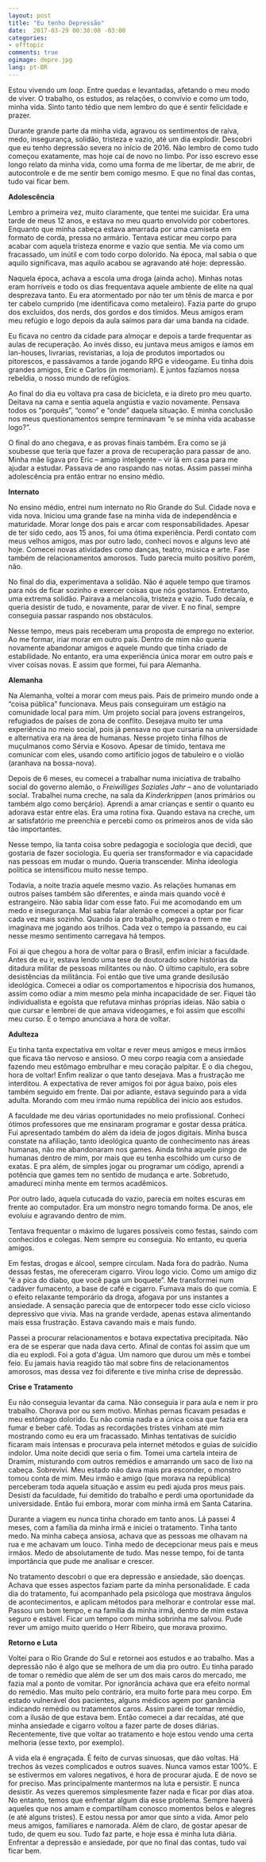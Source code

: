 ```yaml
---
layout: post
title: "Eu tenho Depressão"
date:  2017-03-29 00:30:00 -03:00
categories:
- offtopic
comments: true
ogimage: depre.jpg
lang: pt-BR
---
```

Estou vivendo um *loop*. Entre quedas e levantadas, afetando o meu modo de viver. O trabalho, os estudos, as relações, o convívio e como um todo, minha vida. Sinto tanto tédio que nem lembro do que é sentir felicidade e prazer.

Durante grande parte da minha vida, agravou os sentimentos de raiva, medo, insegurança, solidão, tristeza e vazio, até um dia explodir. Descobri que eu tenho depressão severa no início de 2016. Não lembro de como tudo começou exatamente, mas hoje caí de novo no limbo. Por isso escrevo esse longo relato da minha vida, como uma forma de me libertar, de me abrir, de autocontrole e de me sentir bem comigo mesmo. E que no final das contas, tudo vai ficar bem.

**Adolescência**

Lembro a primeira vez, muito claramente, que tentei me suicidar. Era uma tarde de meus 12 anos, e estava no meu quarto envolvido por cobertores. Enquanto que minha cabeça estava amarrada por uma camiseta em formato de corda, pressa no armário. Tentava esticar meu corpo para acabar com aquela tristeza enorme e vazio que sentia. Me via como um fracassado, um inútil e com todo corpo dolorido. Na época, mal sabia o que aquilo significava, mas aquilo acabou se agravando até hoje: depressão.

Naquela época, achava a escola uma droga (ainda acho). Minhas notas eram horríveis e todo os dias frequentava aquele ambiente de elite na qual desprezava tanto. Eu era atormentado por não ter um tênis de marca e por ter cabelo cumprido (me identificava como metaleiro). Fazia parte do grupo dos excluídos, dos nerds, dos gordos e dos tímidos. Meus amigos eram meu refúgio e logo depois da aula saímos para dar uma banda na cidade.

Eu ficava no centro da cidade para almoçar e depois a tarde frequentar as aulas de recuperação. Ao invés disso, eu juntava meus amigos e íamos em lan-houses, livrarias, revistarias, a loja de produtos importados ou pitorescos, e passávamos a tarde jogando RPG e videogame. Eu tinha dois grandes amigos, Eric e Carlos (in memoriam). E juntos fazíamos nossa rebeldia, o nosso mundo de refúgios.

Ao final do dia eu voltava pra casa de bicicleta, e ia direto pro meu quarto. Deitava na cama e sentia aquela angústia e vazio novamente. Pensava todos os “porquês”, “como” e “onde” daquela situação. E minha conclusão nos meus questionamentos sempre terminavam “e se minha vida acabasse logo?”.

O final do ano chegava, e as provas finais também. Era como se já soubesse que teria que fazer a prova de recuperação para passar de ano. Minha mãe ligava pro Eric – amigo inteligente – vir lá em casa para me ajudar a estudar. Passava de ano raspando nas notas. Assim passei minha adolescência pra então entrar no ensino médio.

**Internato**

No ensino médio, entrei num internato no Rio Grande do Sul. Cidade nova e vida nova. Iniciou uma grande fase na minha vida de independência e maturidade. Morar longe dos pais e arcar com responsabilidades. Apesar de ter sido cedo, aos 15 anos, foi uma ótima experiência. Perdi contato com meus velhos amigos, mas por outro lado, conheci novos e alguns levo até hoje. Comecei novas atividades como danças, teatro, música e arte. Fase também de relacionamentos amorosos. Tudo parecia muito positivo porém, não.

No final do dia, experimentava a solidão. Não é aquele tempo que tiramos para nós de ficar sozinho e exercer coisas que nós gostamos. Entretanto, uma extrema solidão. Pairava a melancolia, tristeza e vazio. Tudo decaía, e queria desistir de tudo, e novamente, parar de viver. E no final, sempre conseguia passar raspando nos obstáculos.

Nesse tempo, meus pais receberam uma proposta de emprego no exterior. Ao me formar, iriar morar em outro país. Dentro de mim não queria novamente abandonar amigos e aquele mundo que tinha criado de estabilidade. No entanto, era uma experiência única morar em outro país e viver coisas novas. E assim que formei, fui para Alemanha.

**Alemanha**

Na Alemanha, voltei a morar com meus pais. Pais de primeiro mundo onde a “coisa pública” funcionava. Meus pais conseguiram um estágio na comunidade local para mim. Um projeto social para jovens estrangeiros, refugiados de países de zona de conflito. Desejava muito ter uma experiência no meio social, pois já pensava no que cursaria na universidade e alternativa era na área de humanas. Nesse projeto tinha filhos de muçulmanos como Sérvia e Kosovo. Apesar de tímido, tentava me comunicar com eles, usando como artifício jogos de tabuleiro e o violão (aranhava na bossa-nova).

Depois de 6 meses, eu comecei a trabalhar numa iniciativa de trabalho social do governo alemão, o *Freiwilliges Soziales Jahr* – ano de voluntariado social. Trabalhei numa creche, na sala da *Kinderkrippen* (anos primários ou também algo como berçário). Aprendi a amar crianças e sentir o quanto eu adorava estar entre elas. Era uma rotina fixa. Quando estava na creche, um ar satisfatório me preenchia e percebi como os primeiros anos de vida são tão importantes.

Nesse tempo, lia tanta coisa sobre pedagogia e sociologia que decidi, que gostaria de fazer sociologia. Eu queria ser transformador e via capacidade nas pessoas em mudar o mundo. Queria transcender. Minha ideologia política se intensificou muito nesse tempo.

Todavia, a noite trazia aquele mesmo vazio. As relações humanas em outros países também são diferentes, e ainda mais quando você é estrangeiro. Não sabia lidar com esse fato. Fui me acomodando em um medo e insegurança. Mal sabia falar alemão e comecei a optar por ficar cada vez mais sozinho. Quando ia pro trabalho, pegava o trem e me imaginava me jogando aos trilhos. Cada vez o tempo ia passando, eu cai nesse mesmo sentimento carregava há tempos.

Foi ai que chegou a hora de voltar para o Brasil, enfim iniciar a faculdade. Antes de eu ir, estava lendo uma tese de doutorado sobre histórias da ditadura militar de pessoas militantes ou não. O último capitulo, era sobre desistências da militância. Foi então que tive uma grande desilusão ideológica. Comecei a odiar os comportamentos e hipocrisia dos humanos, assim como odiar a mim mesmo pela minha incapacidade de ser. Fiquei tão individualista e egoísta que refutava minhas próprias ideias. Não sabia o que cursar e lembrei de que amava vídeogames, e foi assim que escolhi meu curso. E o tempo anunciava a hora de voltar.

**Adulteza**

Eu tinha tanta expectativa em voltar e rever meus amigos e meus irmãos que ficava tão nervoso e ansioso. O meu corpo reagia com a ansiedade fazendo meu estômago embrulhar e meu coração palpitar. E o dia chegou, hora de voltar! Enfim realizar o que tanto desejava. Mas a frustração me interditou. A expectativa de rever amigos foi por água baixo, pois eles também seguido em frente. Dai por adiante, estava seguindo para a vida adulta. Morando com meu irmão numa república dei inicio aos estudos.

A faculdade me deu várias oportunidades no meio profissional. Conheci ótimos professores que me ensinaram programar e gostar dessa prática. Fui apresentado também do além da ideia de jogos digitais. Minha busca constate na afiliação, tanto ideológica quanto de conhecimento nas áreas humanas, não me abandonaram nos games. Ainda tinha aquele pingo de humanas dentro de mim, por mais que eu tenha escolhido um curso de exatas. E pra além, de simples jogar ou programar um código, aprendi a potência que games tem no sentido de mudança e arte. Sobretudo, amadureci minha mente em termos acadêmicos.

Por outro lado, aquela cutucada do vazio, parecia em noites escuras em frente ao computador. Era um monstro negro tomando forma. De anos, ele evoluiu e agravando dentro de mim.

Tentava frequentar o máximo de lugares possíveis como festas, saindo com conhecidos e colegas. Nem sempre eu conseguia. No entanto, eu queria amigos.

Em festas, drogas e álcool, sempre circulam. Nada fora do padrão. Numa dessas festas, me ofereceram cigarro. Virou logo vicio. Como um amigo diz “é a pica do diabo, que você paga um boquete”. Me transformei num cadáver fumacento, a base de café e cigarro. Fumava mais do que comia. E o efeito relaxante temporário da droga, afogava por uns instantes a ansiedade. A sensação parecia que de entorpecer todo esse ciclo vicioso depressivo que vivia. Mas na grande verdade, apenas estava alimentando mais essa frustração. Estava cavando mais e mais fundo.

Passei a procurar relacionamentos e botava expectativa precipitada. Não era de se esperar que nada dava certo. Afinal de contas foi assim que um dia eu explodi. Foi a gota d'água. Um namoro que durou um mês e tombei feio. Eu jamais havia reagido tão mal sobre fins de relacionamentos amorosos, mas dessa vez foi diferente e tive minha crise de depressão.

**Crise e Tratamento**

Eu não conseguia levantar da cama. Não conseguia ir para aula e nem ir pro trabalho. Chorava por ou sem motivo. Minhas pernas ficavam pesadas e meu estômago dolorido. Eu não comia nada e a única coisa que fazia era fumar e beber café. Todas as recordações tristes vinham até mim mostrando como eu era um fracassado. Minhas tentativas de suicídio ficaram mais intensas e procurava pela internet métodos e guias de suicídio indolor. Uma noite decidi que seria o fim. Tomei uma cartela inteira de Dramim, misturando com outros remédios e amarrando um saco de lixo na cabeça. Sobrevivi. Meu estado não dava mais pra esconder, o monstro tomou conta de mim. Meu irmão e amigo (que morava na república) perceberam toda aquela situação e assim eu pedi ajuda pros meus pais. Desisti da faculdade, fui demitido do trabalho e perdi uma oportunidade da universidade. Então fui embora, morar com minha irmã em Santa Catarina.

Durante a viagem eu nunca tinha chorado em tanto anos. Lá passei 4 meses, com a família da minha irmã e iniciei o tratamento. Tinha tanto medo. Na minha cabeça ansiosa, achava que as pessoas me olhavam na rua e me achavam um louco. Tinha medo de decepcionar meus pais e meus irmãos. Medo de absolutamente de tudo. Mas nesse tempo, foi de tanta importância que pude me analisar e crescer.

No tratamento descobri o que era depressão e ansiedade, são doenças. Achava que esses aspectos faziam parte da minha personalidade. E cada dia do tratamento, fui acompanhado pela psicóloga que mostrava ângulos de acontecimentos, e aplicam métodos para melhorar e controlar esse mal. Passou um bom tempo, e na família da minha irmã, dentro de mim estava seguro e estável. Ficar um tempo com minha sobrinha me salvou. Pude rever um amigo muito querido o Herr Ribeiro, que morava proximo.

**Retorno e Luta**

Voltei para o Rio Grande do Sul e retornei aos estudos e ao trabalho. Mas a depressão não é algo que se melhora de um dia pro outro. Eu tinha parado de tomar o remédio que além de ser um dos mais caros do mercado, me fazia mal a ponto de vomitar. Por ignorância achava que era efeito normal do remédio. Mas muito pelo contrário, era muito forte para meu corpo. Em estado vulnerável dos pacientes, alguns médicos agem por ganância indicando remédio ou tratamentos caros. Assim parei de tomar remédio, com a ilusão de que estava bem. Então comecei a dar recaídas, até que minha ansiedade e cigarro voltou a fazer parte de doses diárias. Recentemente, tive que voltar ao tratamento e hoje estou vendo uma certa melhoria (esse texto, por exemplo).

A vida ela é engraçada. É feito de curvas sinuosas, que dão voltas. Há trechos às vezes complicados e outros suaves. Nunca vamos estar 100%. E se estivermos em valores negativos, é hora de procurar ajuda. E de novo se for preciso. Mas principalmente mantermos na luta e persistir. E nunca desistir. As vezes queremos simplesmente fazer nada e ficar por dias atoa. No entanto, temos que enfrentar algum dia esse problema. Sempre haverá aqueles que nos amam e compartilham conosco momentos belos e alegres (e até alguns tristes). E estou nessa por amor que sinto a vida. Amor pelo meus amigos, familiares e namorada. Além de claro, de gostar apesar de tudo, de quem eu sou. Tudo faz parte, e hoje essa é minha luta diária. Enfrentar a depressão e ansiedade, por que no final das contas, tudo vai ficar bem.
